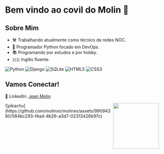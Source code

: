 <!DOCTYPE html>
<body>
  <h1>Bem vindo ao covil do Molin 🧌</h1>

  <h2>Sobre Mim</h2>
  <ul>
      <li>🛠️ Trabalhando atualmente como técnico de redes NOC.</li>
      <li>🐍 Programador Python focado em DevOps.</li>
      <li>📚 Programando por estudos e por hobby.</li>
      <li>🇺🇸 Inglês fluente.</li>
  </ul>


![Python](https://img.shields.io/badge/python-black?style=for-the-badge&logo=python&logoColor=ffdd54)
![Django](https://img.shields.io/badge/django-%23092E20.svg?style=for-the-badge&logo=django&logoColor=white)
![SQLite](https://img.shields.io/badge/sqlite-%2307405e.svg?style=for-the-badge&logo=sqlite&logoColor=white)
![HTML5](https://img.shields.io/badge/-HTML5-orange?style=for-the-badge&logo=html5)
![CSS3](https://img.shields.io/badge/-CSS3-purple?style=for-the-badge&logo=css3)


  <h2>Vamos Conectar!</h2>
  <p>
      💼 LinkedIn: <a href="https://www.linkedin.com/in/jean-molin-us/">Jean Molin</a>
  </p>

  <!-- Adicione outras seções conforme necessário -->
<img align="right" width="150" height="150" src="https://github.com/molinxo/molinxo/assets/99094380/584bc293-f4ad-4b26-a3d7-02313426b97c.gif"></a>
</body>
![pikachu](https://github.com/molinxo/molinxo/assets/99094380/584bc293-f4ad-4b26-a3d7-02313426b97c)
